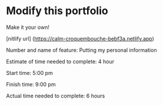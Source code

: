 # Modify this portfolio

Make it your own! 

[nitlify url] (https://calm-croquembouche-bebf3a.netlify.app)

Number and name of feature: Putting my personal information

Estimate of time needed to complete: 4 hour

Start time: 5:00 pm

Finish time: 9:00 pm

Actual time needed to complete: 6 hours
